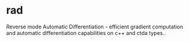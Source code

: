 # rad
Reverse mode Automatic Differentiation - efficient gradient computation and automatic differentiation capabilities on  c++ and ctda types..
